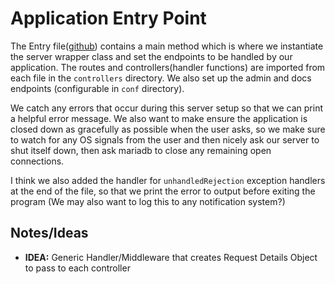 # Application Entry Point



The Entry file([github](https://github.com/devlinjunker/template.hapi.rest/blob/master/src/entry.js)) contains a main method which is where we instantiate the server wrapper class and set the endpoints to be handled by our application. The routes and controllers(handler functions) are imported from each file in the `controllers` directory.  We also set up the admin and docs endpoints (configurable in `conf` directory).

We catch any errors that occur during this server setup so that we can print a helpful error message. We also want to make ensure the application is closed down as gracefully as possible when the user asks, so we make sure to watch for any OS signals from the user and then nicely ask our server to shut itself down, then ask mariadb to close any remaining open connections.

I think we also added the handler for `unhandledRejection` exception handlers at the end of the file, so that we print the error to output before exiting the program (We may also want to log this to any notification system?)


## Notes/Ideas

- **IDEA:** Generic Handler/Middleware that creates Request Details Object to pass to each controller
